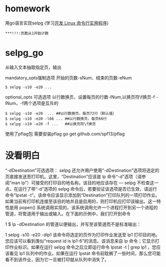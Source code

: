 # homework
用go语言实现selpg (学习[开发 Linux 命令行实用程序](https://www.ibm.com/developerworks/cn/linux/shell/clutil/index.html))


````
***!!!:页数从1开始计数
````
# selpg_go

从输入文本抽取指定页，输出

mandatory_opts强制选项
开始的页数-sNum、结束的页数-eNum
````
$ selpg -s10 -e20 ...
````

optional_opts 可选选项
以行数换页，设置每页的行数-lNum,以换页符\f换页-f
-lNum，-f两个选项是互斥的
````
$ selpg -s10 -e20  ... ##以行数换页，每页72行（默认值）
$ selpg -s10 -e20 -l66 ... ##以行数换页，每页66行
$ selpg -s10 -e20 -f ...   ##以换页符\f换页
````

使用了pflag包
需要安装pflag
go get github.com/spf13/pflag
# 没看明白

“-dDestination”可选选项：
selpg 还允许用户使用“-dDestination”选项将选定的页直接发送至打印机。这里，“Destination”应该是 lp 命令“-d”选项（请参阅“man lp”）可接受的打印目的地名称。该目的地应该存在 ― selpg 不检查这一点。在运行了带“-d”选项的 selpg 命令后，若要验证该选项是否已生效，请运行命令“lpstat -t”。该命令应该显示添加到“Destination”打印队列的一项打印作业。如果当前有打印机连接至该目的地并且是启用的，则打印机应打印该输出。这一特性是用 popen() 系统调用实现的，该系统调用允许一个进程打开到另一个进程的管道，将管道用于输出或输入。在下面的示例中，我们打开到命令

1
$ lp -dDestination
的管道以便输出，并写至该管道而不是标准输出：

1
selpg -s10 -e20 -dlp1
该命令将选定的页作为打印作业发送至 lp1 打印目的地。您应该可以看到类似“request id is lp1-6”的消息。该消息来自 lp 命令；它显示打印作业标识。如果在运行 selpg 命令之后立即运行命令 lpstat -t | grep lp1 ，您应该看见 lp1 队列中的作业。如果在运行 lpstat 命令前耽搁了一些时间，那么您可能看不到该作业，因为它一旦被打印就从队列中消失了。
